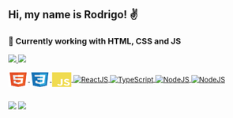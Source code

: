 ## Hi, my name is Rodrigo! ✌
### 🔭 Currently working with HTML, CSS and JS

<div>
  <a href="https://github.com/rodrigueira97">
      <img height="180em" src="https://github-readme-stats.vercel.app/api?username=rodrigueira97&show_icons=true&theme=dracula&include_all_commits=true&count_private=true"/>
  <img height="180em" src="https://github-readme-stats.vercel.app/api/top-langs/?username=rodrigueira97&layout=compact&langs_count=7&theme=dracula"/>
</div>
  
<div style="display: inline_block"><br>
  <img align="center" alt="HTML" height="30" width="40" src="https://raw.githubusercontent.com/devicons/devicon/master/icons/html5/html5-original.svg">
  <img align="center" alt="CSS" height="30" width="40" src="https://raw.githubusercontent.com/devicons/devicon/master/icons/css3/css3-original.svg">
  <img align="center" alt="javascript" height="30" width="40" src="https://raw.githubusercontent.com/devicons/devicon/master/icons/javascript/javascript-plain.svg">
  <img align="center" alt="ReactJS" height="30" width="40" src="https://www.svgrepo.com/show/303500/react-1-logo.svg">
  <img align="center" alt="TypeScript" height="30" width="40" src="https://www.svgrepo.com/show/349540/typescript.svg">
  <img align="center" alt="NodeJS" height="30" width="40" src="https://www.svgrepo.com/show/354119/nodejs-icon.svg">
  <img align="center" alt="NodeJS" height="30" width="40" src="https://www.svgrepo.com/show/373863/nest-middleware-js.svg">
</div>

##
 
<div> 
  <a href = "mailto:rodrigoxc97@hotmail.com"><img src="https://img.shields.io/badge/-Gmail-%23333?style=for-the-badge&logo=gmail&logoColor=red" target="_blank"></a>
  <a href="https://www.linkedin.com/in/rodrigo-xavier-58bb64234/" target="_blank"><img src="https://img.shields.io/badge/-LinkedIn-%230077B5?style=for-the-badge&logo=linkedin&logoColor=white" target="_blank"></a>
</div>
